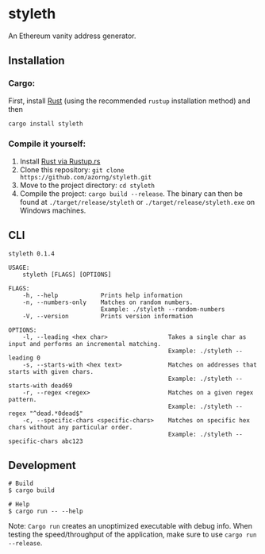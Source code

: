 # styleth

An Ethereum vanity address generator.

## Installation

### Cargo:

First, install [Rust](https://www.rust-lang.org/tools/install) (using the recommended `rustup` installation method) and then

```bash
cargo install styleth
```

### Compile it yourself:

1. Install [Rust via Rustup.rs](http://rustup.rs/)
2. Clone this repository: `git clone https://github.com/azorng/styleth.git`
3. Move to the project directory: `cd styleth`
4. Compile the project: `cargo build --release`. The binary can then be found at `./target/release/styleth` or `./target/release/styleth.exe` on Windows machines.

## CLI

```
styleth 0.1.4

USAGE:
    styleth [FLAGS] [OPTIONS]

FLAGS:
    -h, --help            Prints help information
    -n, --numbers-only    Matches on random numbers.
                          Example: ./styleth --random-numbers
    -V, --version         Prints version information

OPTIONS:
    -l, --leading <hex char>                 Takes a single char as input and performs an incremental matching.
                                             Example: ./styleth --leading 0
    -s, --starts-with <hex text>             Matches on addresses that starts with given chars.
                                             Example: ./styleth --starts-with dead69
    -r, --regex <regex>                      Matches on a given regex pattern.
                                             Example: ./styleth --regex "^dead.*0dead$"
    -c, --specific-chars <specific-chars>    Matches on specific hex chars without any particular order.
                                             Example: ./styleth --specific-chars abc123
```

## Development

```shell
# Build
$ cargo build

# Help
$ cargo run -- --help
```

Note: `Cargo run` creates an unoptimized executable with debug info. When testing
the speed/throughput of the application, make sure to use `cargo run --release`.
